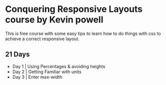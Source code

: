 # Conquering Responsive Layouts course by Kevin powell 
This is free course with some easy tips to learn how to do things with css to achieve a correct responsive layout.

## 21 Days

- Day 1 | Using Percentages & avoiding heights
- Day 2 | Getting Familiar with units
- Day 3 | Enter max-width


